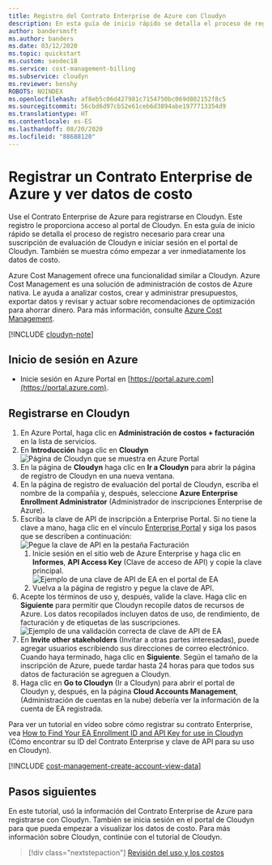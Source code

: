 ```yaml
---
title: Registro del Contrato Enterprise de Azure con Cloudyn
description: En esta guía de inicio rápido se detalla el proceso de registro necesario para crear una suscripción de evaluación de Cloudyn e iniciar sesión en el portal de Cloudyn.
author: bandersmsft
ms.author: banders
ms.date: 03/12/2020
ms.topic: quickstart
ms.custom: seodec18
ms.service: cost-management-billing
ms.subservice: cloudyn
ms.reviewer: benshy
ROBOTS: NOINDEX
ms.openlocfilehash: af8eb5c06d427981c7154750bc069d802152f8c5
ms.sourcegitcommit: 56cbd6d97cb52e61ceb6d3894abe1977713354d9
ms.translationtype: HT
ms.contentlocale: es-ES
ms.lasthandoff: 08/20/2020
ms.locfileid: "88688120"
---
```

# <a name="register-an-azure-enterprise-agreement-and-view-cost-data"></a>Registrar un Contrato Enterprise de Azure y ver datos de costo

Use el Contrato Enterprise de Azure para registrarse en Cloudyn. Este registro le proporciona acceso al portal de Cloudyn. En esta guía de inicio rápido se detalla el proceso de registro necesario para crear una suscripción de evaluación de Cloudyn e iniciar sesión en el portal de Cloudyn. También se muestra cómo empezar a ver inmediatamente los datos de costo.

Azure Cost Management ofrece una funcionalidad similar a Cloudyn. Azure Cost Management es una solución de administración de costos de Azure nativa. Le ayuda a analizar costos, crear y administrar presupuestos, exportar datos y revisar y actuar sobre recomendaciones de optimización para ahorrar dinero. Para más información, consulte [Azure Cost Management](../cost-management-billing-overview.md).

[!INCLUDE [cloudyn-note](../../../includes/cloudyn-note.md)]

## <a name="sign-in-to-azure"></a>Inicio de sesión en Azure

- Inicie sesión en Azure Portal en [https://portal.azure.com](https://portal.azure.com).

## <a name="register-with-cloudyn"></a>Registrarse en Cloudyn

1. En Azure Portal, haga clic en **Administración de costos + facturación** en la lista de servicios.
2. En **Introducción** haga clic en **Cloudyn**  
    ![Página de Cloudyn que se muestra en Azure Portal](./media/quick-register-ea/cost-mgt-billing-service.png)
3. En la página de **Cloudyn** haga clic en **Ir a Cloudyn** para abrir la página de registro de Cloudyn en una nueva ventana.
4. En la página de registro de evaluación del portal de Cloudyn, escriba el nombre de la compañía y, después, seleccione **Azure Enterprise Enrollment Administrator** (Administrador de inscripciones Enterprise de Azure).  
5. Escriba la clave de API de inscripción a Enterprise Portal. Si no tiene la clave a mano, haga clic en el vínculo [Enterprise Portal](https://ea.azure.com) y siga los pasos que se describen a continuación:  
    ![Pegue la clave de API en la pestaña Facturación](./media/quick-register-ea/trial-reg.png)
   1. Inicie sesión en el sitio web de Azure Enterprise y haga clic en **Informes**, **API Access Key** (Clave de acceso de API) y copie la clave principal.  
    ![Ejemplo de una clave de API de EA en el portal de EA](./media/quick-register-ea/ea-key.png)
   3. Vuelva a la página de registro y pegue la clave de API.
6. Acepte los términos de uso y, después, valide la clave. Haga clic en **Siguiente** para permitir que Cloudyn recopile datos de recursos de Azure. Los datos recopilados incluyen datos de uso, de rendimiento, de facturación y de etiquetas de las suscripciones.  
    ![Ejemplo de una validación correcta de clave de API de EA](./media/quick-register-ea/ea-key-validated.png)
7. En **Invite other stakeholders** (Invitar a otras partes interesadas), puede agregar usuarios escribiendo sus direcciones de correo electrónico. Cuando haya terminado, haga clic en **Siguiente**. Según el tamaño de la inscripción de Azure, puede tardar hasta 24 horas para que todos sus datos de facturación se agreguen a Cloudyn.
8. Haga clic en **Go to Cloudyn** (Ir a Cloudyn) para abrir el portal de Cloudyn y, después, en la página **Cloud Accounts Management**, (Administración de cuentas en la nube) debería ver la información de la cuenta de EA registrada.

Para ver un tutorial en vídeo sobre cómo registrar su contrato Enterprise, vea [How to Find Your EA Enrollment ID and API Key for use in Cloudyn](https://youtu.be/u_phLs_udig) (Cómo encontrar su ID del Contrato Enterprise y clave de API para su uso en Cloudyn).

[!INCLUDE [cost-management-create-account-view-data](../../../includes/cost-management-create-account-view-data.md)]

## <a name="next-steps"></a>Pasos siguientes

En este tutorial, usó la información del Contrato Enterprise de Azure para registrarse con Cloudyn. También se inicia sesión en el portal de Cloudyn para que pueda empezar a visualizar los datos de costo. Para más información sobre Cloudyn, continúe con el tutorial de Cloudyn.

> [!div class="nextstepaction"]
> [Revisión del uso y los costos](tutorial-review-usage.md)
